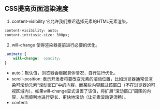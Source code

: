 ## CSS提高页面渲染速度

1. content-visibility 它允许我们推迟选择元素的HTML元素渲染。

```css
content-visibility: auto;
content-intrinsic-size: 300px;
```

2. will-change 使得渲染器提前进行必要的优化。

```css
.animate {
    will-change:  opacity;
}
```

* auto：默认值，浏览器会根据具体情况，自行进行优化。
* scroll-position: 表示开发者将要改变元素的滚动位置，比如浏览器通常仅渲染可滚动元素“滚动窗口”中的内容。而某些内容超过该窗口（不在浏览器的可视区域内）。如果will-change显式设置了该值，将扩展“滚动窗口”周围的内容，从而顺利地进行更长、更快地滚动（让元素滚动更流畅）。
* content: 






































